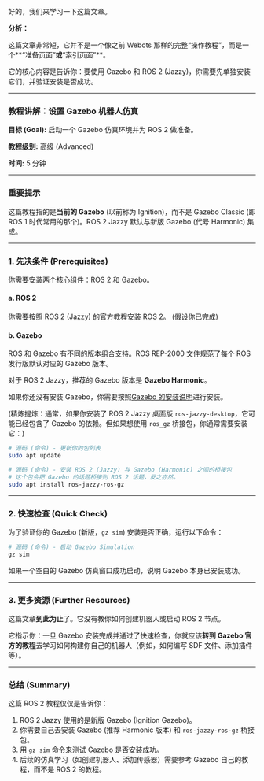 
好的，我们来学习一下这篇文章。

**分析：**

这篇文章非常短，它并不是一个像之前 Webots 那样的完整“操作教程”，而是一个\*\*“准备页面”**或**“索引页面”\*\*。

它的核心内容是告诉你：要使用 Gazebo 和 ROS 2 (Jazzy)，你需要先单独安装它们，并验证安装是否成功。

-----

### 教程讲解：设置 Gazebo 机器人仿真

**目标 (Goal):** 启动一个 Gazebo 仿真环境并为 ROS 2 做准备。

**教程级别:** 高级 (Advanced)

**时间:** 5 分钟

-----

### 重要提示

这篇教程指的是**当前的 Gazebo** (以前称为 Ignition)，而不是 Gazebo Classic (即 ROS 1 时代常用的那个)。ROS 2 Jazzy 默认与新版 Gazebo (代号 Harmonic) 集成。

-----

### 1\. 先决条件 (Prerequisites)

你需要安装两个核心组件：ROS 2 和 Gazebo。

#### a. ROS 2

你需要按照 ROS 2 (Jazzy) 的官方教程安装 ROS 2。 (假设你已完成)

#### b. Gazebo

ROS 和 Gazebo 有不同的版本组合支持。ROS REP-2000 文件规范了每个 ROS 发行版默认对应的 Gazebo 版本。

对于 ROS 2 Jazzy，推荐的 Gazebo 版本是 **Gazebo Harmonic**。

如果你还没有安装 Gazebo，你需要按照[Gazebo 的安装说明](https://gazebosim.org/docs/harmonic/install)进行安装。

(精炼提炼：通常，如果你安装了 ROS 2 Jazzy 桌面版 `ros-jazzy-desktop`，它可能已经包含了 Gazebo 的依赖。但如果想使用 `ros_gz` 桥接包，你通常需要安装它：)

```bash
# 源码 (命令) - 更新你的包列表
sudo apt update

# 源码 (命令) - 安装 ROS 2 (Jazzy) 与 Gazebo (Harmonic) 之间的桥接包
# 这个包会把 Gazebo 的话题桥接到 ROS 2 话题，反之亦然。
sudo apt install ros-jazzy-ros-gz
```

-----

### 2\. 快速检查 (Quick Check)

为了验证你的 Gazebo (新版，`gz sim`) 安装是否正确，运行以下命令：

```bash
# 源码 (命令) - 启动 Gazebo Simulation
gz sim
```

如果一个空白的 Gazebo 仿真窗口成功启动，说明 Gazebo 本身已安装成功。

-----

### 3\. 更多资源 (Further Resources)

这篇文章**到此为止**了。它没有教你如何创建机器人或启动 ROS 2 节点。

它指示你：一旦 Gazebo 安装完成并通过了快速检查，你就应该**转到 Gazebo 官方的教程**去学习如何构建你自己的机器人（例如，如何编写 SDF 文件、添加插件等）。

-----

### 总结 (Summary)

这篇 ROS 2 教程仅仅是告诉你：

1.  ROS 2 Jazzy 使用的是新版 Gazebo (Ignition Gazebo)。
2.  你需要自己去安装 Gazebo (推荐 Harmonic 版本) 和 `ros-jazzy-ros-gz` 桥接包。
3.  用 `gz sim` 命令来测试 Gazebo 是否安装成功。
4.  后续的仿真学习（如创建机器人、添加传感器）需要参考 Gazebo 自己的教程，而不是 ROS 2 的教程。